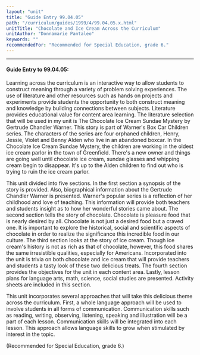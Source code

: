 ```yaml
---
layout: "unit"
title: "Guide Entry 99.04.05"
path: "/curriculum/guides/1999/4/99.04.05.x.html"
unitTitle: "Chocolate and Ice Cream Across the Curriculum"
unitAuthor: "Donnamarie Pantaleo"
keywords: ""
recommendedFor: "Recommended for Special Education, grade 6."
---
```

<body>
<hr/>
 <h4>
  Guide Entry to 99.04.05:
 </h4>
 Learning across the curriculum is an interactive way to allow students to construct meaning through a variety of problem solving experiences.  The use of literature and other resources such as hands on projects and experiments provide students the opportunity to both construct meaning and knowledge by building connections between subjects.  Literature provides educational value for content area learning.   The literature selection that will be used in my unit is The Chocolate Ice Cream Sundae Mystery by Gertrude Chandler Warner.  This story is part of Warner's Box Car Children series.  The characters of the series are four orphaned children, Henry, Jessie, Violet and Benny Alden who live in an abandoned boxcar. In the Chocolate Ice Cream Sundae Mystery, the children are working in the oldest ice cream parlor in the town of Greenfield.  There's a new owner and things are going well until chocolate ice cream, sundae glasses and whipping cream begin to disappear.  It's up to the Alden children to find out who is trying to ruin the ice cream parlor.
 <p>
  This unit divided into five sections.  In the first section a synopsis of the story is provided.  Also, biographical information about the Gertrude Chandler Warner is presented. Warner's popular series is a reflection of her childhood and love of teaching.  This information will provide both teachers and students insight as to how her wonderful stories came about. The second section tells the story of chocolate. Chocolate is pleasure food that is nearly desired by all.  Chocolate is not just a desired food but a craved one. It is important to explore the historical, social and scientific aspects of chocolate in order to realize the significance this incredible food in our culture.   The third section looks at the story of ice cream.  Though ice cream's history is not as rich as that of chocolate, however, this food shares the same irresistible qualities, especially for Americans. Incorporated into the unit is trivia on both chocolate and ice cream that will provide teachers and students a tasty look of these two delicious treats.  The fourth section provides the objectives for the unit in each content area.  Lastly, lesson plans for language arts, math, science, social studies are presented.  Activity sheets are included in this section.
 </p>
 <p>
  This unit incorporates several approaches that will take this delicious theme across the curriculum.  First, a whole language approach will be used to involve students in all forms of communication.  Communication skills such as reading, writing, observing, listening, speaking and illustration will be a part of each lesson.  Communication skills will be integrated into each lesson.  This approach allows language skills to grow when stimulated by interest in the topic.
 </p>
 <p>
  (Recommended for Special Education, grade 6.)
 </p>


</body>